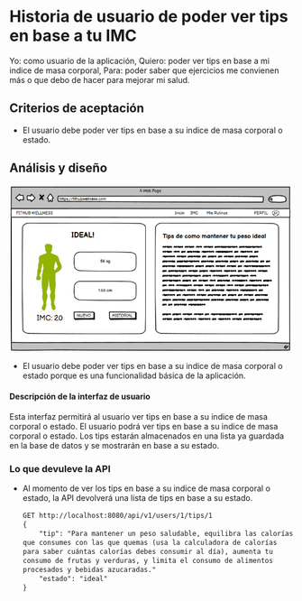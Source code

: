 # Historia de usuario de poder ver tips en base a tu IMC

Yo: como usuario de la aplicación,
Quiero: poder ver tips en base a mi indice de masa corporal,
Para: poder saber que ejercicios me convienen más o que debo de hacer para mejorar mi salud.

## Criterios de aceptación

- El usuario debe poder ver tips en base a su indice de masa corporal o estado.

## Análisis y diseño

<img src="../assets/historia50.png" alt="Historia de usuario de poder ver tips en base a tu IMC" width="500px" ><br/>

- El usuario debe poder ver tips en base a su indice de masa corporal o estado porque es una funcionalidad básica de la aplicación.

#### Descripción de la interfaz de usuario

Esta interfaz permitirá al usuario ver tips en base a su indice de masa corporal o estado. El usuario podrá ver tips en base a su indice de masa corporal o estado. Los tips estarán almacenados en una lista ya guardada en la base de datos y se mostrarán en base a su estado.

### Lo que devuleve la API

- Al momento de ver los tips en base a su indice de masa corporal o estado, la API devolverá una lista de tips en base a su estado.

    ```
    GET http://localhost:8080/api/v1/users/1/tips/1
    {
        "tip": "Para mantener un peso saludable, equilibra las calorías que consumes con las que quemas (usa la calculadora de calorías para saber cuántas calorías debes consumir al día), aumenta tu consumo de frutas y verduras, y limita el consumo de alimentos procesados y bebidas azucaradas."
        "estado": "ideal"
    }
    ```